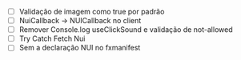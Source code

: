 - [ ] Validação de imagem como true por padrão
- [ ] NuiCallback -> NUICallback no client
- [ ] Remover Console.log useClickSound e validação de not-allowed
- [ ] Try Catch Fetch Nui
- [ ] Sem a declaração NUI no fxmanifest
